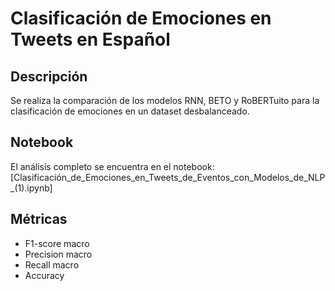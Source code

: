 # Clasificación de Emociones en Tweets en Español

## Descripción
Se realiza la comparación de los modelos RNN, BETO y RoBERTuito para la clasificación de emociones en un dataset desbalanceado.

## Notebook
El análisis completo se encuentra en el notebook: [Clasificación_de_Emociones_en_Tweets_de_Eventos_con_Modelos_de_NLP_(1).ipynb]

## Métricas
- F1-score macro
- Precision macro
- Recall macro
- Accuracy
